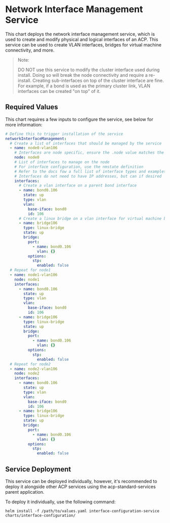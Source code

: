 # Network Interface Management Service
This chart deploys the network interface management service, which is used to create and modify physical and logical interfaces of an ACP. This service can be used to create VLAN interfaces, bridges for virtual machine connectivity, and more.

> Note:
>
> DO NOT use this service to modify the cluster interface used during install. Doing so will break the node connectivity and require a re-install. Creating sub-interfaces on top of the cluster interface are fine. For example, if a bond is used as the primary cluster link, VLAN interfaces can be created "on top" of it.

## Required Values
This chart requires a few inputs to configure the service, see below for more information:

```yaml
# Define this to trigger installation of the service
networkInterfaceManagement:
  # Create a list of interfaces that should be managed by the service
  - name: node0-vlan106
    # Interfaces are node specific, ensure the .node value matches the node to apply the confiruation on
    node: node0
    # List of interfaces to manage on the node
    # For interface configuration, use the nmstate definition
    # Refer to the docs fow a full list of interface types and examples: https://nmstate.io/
    # Interfaces do not need to have IP addresses, but can if desired
    interfaces:
      # Create a vlan interface on a parent bond interface
      - name: bond0.106
        state: up
        type: vlan
        vlan:
          base-iface: bond0
          id: 106
      # Create a linux bridge on a vlan interface for virtual machine bridged traffic
      - name: bridge106
        type: linux-bridge
        state: up
        bridge:
          port:
            - name: bond0.106
              vlan: {}
          options:
            stp:
              enabled: false
  # Repeat for node1
  - name: node1-vlan106
    node: node1
    interfaces:
      - name: bond0.106
        state: up
        type: vlan
        vlan:
          base-iface: bond0
          id: 106
      - name: bridge106
        type: linux-bridge
        state: up
        bridge:
          port:
            - name: bond0.106
              vlan: {}
          options:
            stp:
              enabled: false
  # Repeat for node2
  - name: node2-vlan106
    node: node2
    interfaces:
      - name: bond0.106
        state: up
        type: vlan
        vlan:
          base-iface: bond0
          id: 106
      - name: bridge106
        type: linux-bridge
        state: up
        bridge:
          port:
            - name: bond0.106
              vlan: {}
          options:
            stp:
              enabled: false
```

## Service Deployment
This service can be deployed individually, however, it's recommended to deploy it alongside other ACP services using the acp-standard-services parent application.

To deploy it individually, use the following command:
```
helm install -f /path/to/values.yaml interface-configuration-service charts/interface-configuration/
```